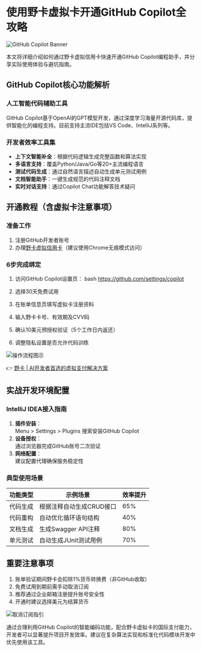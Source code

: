 # 使用野卡虚拟卡开通GitHub Copilot全攻略

![GitHub Copilot Banner](https://bbtdd.com/wp-content/uploads/img/54119138479956.webp)

本文将详细介绍如何通过野卡虚拟信用卡快速开通GitHub Copilot编程助手，并分享实际使用体验与避坑指南。

## GitHub Copilot核心功能解析

### 人工智能代码辅助工具
GitHub Copilot基于OpenAI的GPT模型开发，通过深度学习海量开源代码库，提供智能化的编程支持。目前支持主流IDE包括VS Code、IntelliJ系列等。

### 开发者效率工具集
- **上下文智能补全**：根据代码逻辑生成完整函数和算法实现
- **多语言支持**：覆盖Python/Java/Go等20+主流编程语言
- **测试代码生成**：通过自然语言描述自动生成单元测试用例
- **文档智能助手**：一键生成规范的代码注释文档
- **实时对话支持**：通过Copilot Chat功能解答技术疑问

## 开通教程（含虚拟卡注意事项）

### 准备工作
1. 注册GitHub开发者账号
2. 办理[野卡虚拟信用卡](https://bbtdd.com/yeka)（建议使用Chrome无痕模式访问）

### 6步完成绑定
1. 访问GitHub Copilot设置页：
   bash
   https://github.com/settings/copilot
   
2. 选择30天免费试用
3. 在账单信息页填写虚拟卡注册资料
4. 输入野卡卡号、有效期及CVV码
5. 确认10美元预授权验证（5个工作日内返还）
6. 调整隐私设置是否允许代码训练

![操作流程图示](https://bbtdd.com/wp-content/uploads/img/89930042524.webp)

👉 [野卡 | AI开发者首选的虚拟支付解决方案](https://bbtdd.com/yeka)

## 实战开发环境配置

### IntelliJ IDEA接入指南
1. **插件安装**：  
   Menu > Settings > Plugins 搜索安装GitHub Copilot
2. **设备授权**：  
   通过浏览器完成GitHub账号二次验证
3. **网络配置**：  
   建议配置代理确保服务稳定性

### 典型使用场景
| 功能类型    | 示例场景                 | 效率提升 |
|------------|--------------------------|----------|
| 代码生成    | 根据注释自动生成CRUD接口 | 65%      |
| 代码重构    | 自动优化循环语句结构     | 40%      |
| 文档生成    | 生成Swagger API注释      | 80%      |
| 单元测试    | 自动生成JUnit测试用例    | 70%      |

## 重要注意事项
1. 账单验证期间野卡会扣除1%货币转换费（非GitHub收取）
2. 免费试用到期前需手动取消订阅
3. 推荐通过企业邮箱注册提升账号安全性
4. 开通时建议选择美元为结算货币

![取消订阅指引](https://bbtdd.com/wp-content/uploads/img/28776121.webp)

通过合理利用GitHub Copilot的智能编码功能，配合野卡虚拟卡的国际支付能力，开发者可以显著提升项目开发效率。建议在复杂算法实现和标准化代码模块开发中优先使用该工具。